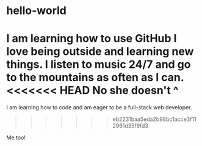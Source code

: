 # hello-world
I am learning how to use GitHub 
I love being outside and learning new things. I listen to music 24/7 and go to the mountains as often as I can.
<<<<<<< HEAD
No she doesn't ^
=======
I am learning how to code and am eager to be a full-stack web developer.
>>>>>>> eb2231baa5eda2b98bc1acce3f112961d35f9fd3

Me too! 
